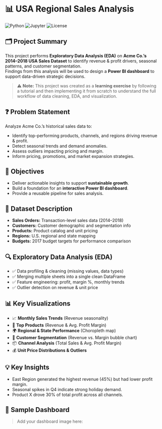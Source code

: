 # 📊 USA Regional Sales Analysis

![Python](https://img.shields.io/badge/Python-3.8%2B-blue)
![Jupyter](https://img.shields.io/badge/Jupyter-Notebook-orange)
![License](https://img.shields.io/badge/License-MIT-green)

## 🗂️ Project Summary
This project performs **Exploratory Data Analysis (EDA)** on **Acme Co.’s 2014–2018 USA Sales Dataset** to identify revenue & profit drivers, seasonal patterns, and customer segmentation.  
Findings from this analysis will be used to design a **Power BI dashboard** to support data-driven strategic decisions.

> ⚠️ **Note:** This project was created as a **learning exercise** by following a tutorial and then implementing it from scratch to understand the full workflow of data cleaning, EDA, and visualization.

## ❓ Problem Statement
Analyze Acme Co.’s historical sales data to:
- Identify top-performing products, channels, and regions driving revenue & profit.
- Detect seasonal trends and demand anomalies.
- Assess outliers impacting pricing and margin.
- Inform pricing, promotions, and market expansion strategies.

## 🎯 Objectives
- Deliver actionable insights to support **sustainable growth**.
- Build a foundation for an **interactive Power BI dashboard**.
- Provide a reusable pipeline for sales analysis.

## 📂 Dataset Description
- **Sales Orders:** Transaction-level sales data (2014–2018)
- **Customers:** Customer demographic and segmentation info
- **Products:** Product catalog and unit pricing
- **Regions:** U.S. regional and state mapping
- **Budgets:** 2017 budget targets for performance comparison

## 🔍 Exploratory Data Analysis (EDA)
- ✅ Data profiling & cleaning (missing values, data types)
- ✅ Merging multiple sheets into a single clean DataFrame
- ✅ Feature engineering: profit, margin %, monthly trends
- ✅ Outlier detection on revenue & unit price

## 📊 Key Visualizations
- 📈 **Monthly Sales Trends** (Revenue seasonality)
- 🛒 **Top Products** (Revenue & Avg. Profit Margin)
- 🌍 **Regional & State Performance** (Choropleth map)
- 👥 **Customer Segmentation** (Revenue vs. Margin bubble chart)
- 📦 **Channel Analysis** (Total Sales & Avg. Profit Margin)
- 💰 **Unit Price Distributions & Outliers**

## 💡 Key Insights
- East Region generated the highest revenue (45%) but had lower profit margin.
- Seasonal spikes in Q4 indicate strong holiday demand.
- Product X drove 30% of total profit across all channels.

## 📸 Sample Dashboard
> Add your dashboard image here:
